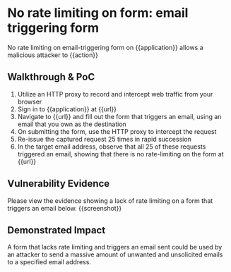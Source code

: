 # No rate limiting on form: email triggering form

<!--
Provide a 1-2 sentence description - see http://cveproject.github.io/docs/content/key-details-phrasing.pdf for tips

This format is a good guide:
[VULNTYPE] in [COMPONENT] in [APPLICATION] allows [ATTACKER] to [IMPACT] via [VECTOR]
-->

No rate limiting on email-triggering form on {{application}} allows a malicious attacker to {{action}}

## Walkthrough & PoC

<!-- Provide a step-by-step walkthrough on how to access the vulnerable injection point, and how to exploit the vulnerability.
Adding a dot-pointed walkthrough with relevant screenshots will speed triage time and result in faster rewards!
-->

1. Utilize an HTTP proxy to record and intercept web traffic from your browser
1. Sign in to {{application}} at {{url}}
1. Navigate to {{url}} and fill out the form that triggers an email, using an email that you own as the destination
1. On submitting the form, use the HTTP proxy to intercept the request
1. Re-issue the captured request 25 times in rapid succession
1. In the target email address, observe that all 25 of these requests triggered an email, showing that there is no rate-limiting on the form at {{url}}

## Vulnerability Evidence
<!--
Your submission MUST include evidence of the vulnerability and not be theoretical in nature.

For a lack of rate limiting on a form that triggers an email, please include a screenshot or video showing that multiple submissions of the form in rapid succession failed to trigger any rate limiting by the application.
-->

Please view the evidence showing a lack of rate limiting on a form that triggers an email below. {{screenshot}}

## Demonstrated Impact

<!--
Attempt to escalate a lack of rate limiting on a form that triggers an email. If this is possible, provide a full proof-of-concept here.
-->

A form that lacks rate limiting and triggers an email sent could be used by an attacker to send a massive amount of unwanted and unsolicited emails to a specified email address. 
